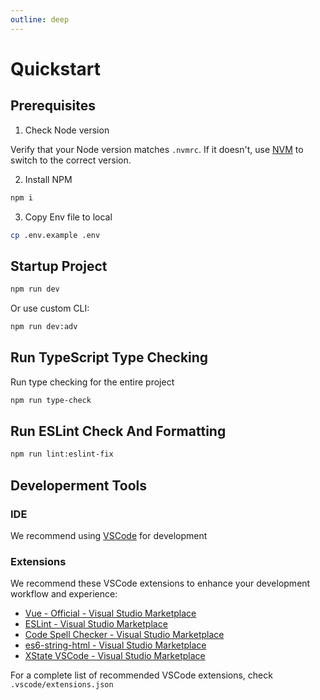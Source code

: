 ```yaml
---
outline: deep
---
```


# Quickstart

## Prerequisites

1. Check Node version

Verify that your Node version matches `.nvmrc`. If it doesn't, use [NVM](https://github.com/nvm-sh/nvm) to switch to the correct version.

2. Install NPM

```bash
npm i
```

3. Copy Env file to local

```bash
cp .env.example .env
```

## Startup Project

```bash
npm run dev
```

Or use custom CLI:

```bash
npm run dev:adv
```

## Run TypeScript Type Checking

Run type checking for the entire project

```bash
npm run type-check
```

## Run ESLint Check And Formatting

```bash
npm run lint:eslint-fix
```

## Developerment Tools

### IDE

We recommend using [VSCode](https://code.visualstudio.com/) for development

### Extensions

We recommend these VSCode extensions to enhance your development workflow and experience:

- [Vue - Official - Visual Studio Marketplace](https://marketplace.visualstudio.com/items?itemName=Vue.volar)
- [ESLint - Visual Studio Marketplace](https://marketplace.visualstudio.com/items?itemName=dbaeumer.vscode-eslint)
- [Code Spell Checker - Visual Studio Marketplace](https://marketplace.visualstudio.com/items?itemName=streetsidesoftware.code-spell-checker)
- [es6-string-html - Visual Studio Marketplace](https://marketplace.visualstudio.com/items?itemName=Tobermory.es6-string-html)
- [XState VSCode - Visual Studio Marketplace](https://marketplace.visualstudio.com/items?itemName=statelyai.stately-vscode)

For a complete list of recommended VSCode extensions, check `.vscode/extensions.json`
